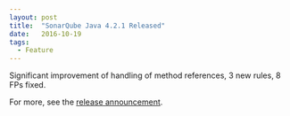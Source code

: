 ```yaml
---
layout: post
title:  "SonarQube Java 4.2.1 Released"
date:   2016-10-19
tags:
  - Feature
---
```

Significant improvement of handling of method references, 3 new rules, 8 FPs fixed. 

For more, see the <a href="http://www.sonarsource.com/2016/10/19/sonarqube-java-4-2-1-released/">release announcement</a>.
